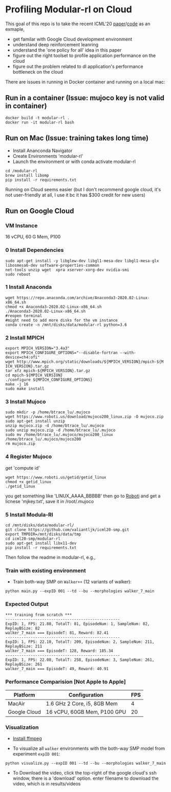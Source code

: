 # Profiling Modular-rl on Cloud
This goal of this repo is to take the recent ICML'20 [paper](https://www.cs.cmu.edu/~dpathak/papers/modular-rl.pdf)/[code](https://github.com/huangwl18/modular-rl) as an exmaple,
* get familar with Google Cloud development environment
* understand deep reinforcement leanring
* understand the 'one policy for all' idea in this paper
* figure out the right toolset to profile application performance on the cloud
* figure out the problem related to dl application's performance bottleneck on the cloud

There are issues in running in Docker container and running on a local mac:

## Run in a container (Issue: mujoco key is not valid in container)
```Shell
docker build -t modular-rl .
docker run -it modular-rl bash 
```

## Run on Mac (Issue: training takes long time)
* Install Ananconda Navigator
* Create Environments 'modular-rl'
* Launch the environment or with conda activate modular-rl
```Shell
cd /modular-rl
brew install libomp 
pip install -r requirements.txt
```

Running on Cloud seems easier (but I don't recommend google cloud, it's not user-friendly at all, I use it bc it has $300 credit for new users)

## Run on Google Cloud
### VM Instance
16 vCPU, 60 G Mem, P100
### 0 Install Dependencies

```Shell
sudo apt-get install -y libglew-dev libgl1-mesa-dev libgl1-mesa-glx libosmesa6-dev software-properties-common 
net-tools unzip wget  xpra xserver-xorg-dev nvidia-smi
sudo reboot
```

### 1 Install Anaconda

```shell
wget https://repo.anaconda.com/archive/Anaconda3-2020.02-Linux-x86_64.sh
chmod +x Anaconda3-2020.02-Linux-x86_64.sh
./Anaconda3-2020.02-Linux-x86_64.sh
#reopen terminal
#might need to add more disks for the vm instance
conda create -n /mnt/disks/data/modular-rl python=3.6
```

### 2 Install MPICH 
```Shell
export MPICH_VERSION="3.4a3"
export MPICH_CONFIGURE_OPTIONS="--disable-fortran --with-device=ch4:ofi"
wget http://www.mpich.org/static/downloads/${MPICH_VERSION}/mpich-${M
ICH_VERSION}.tar.gz 
tar xfz mpich-${MPICH_VERSION}.tar.gz
cd mpich-${MPICH_VERSION}
./configure ${MPICH_CONFIGURE_OPTIONS}
make -j 16
sudo make install
```
### 3 Install Mujoco

```Shell
sudo mkdir -p /home/btrace_lu/.mujoco
wget https://www.roboti.us/download/mujoco200_linux.zip -O mujoco.zip
sudo apt-get install unzip
unzip mujoco.zip -d /home/btrace_lu/.mujoco
sudo unzip mujoco.zip -d /home/btrace_lu/.mujoco
sudo mv /home/btrace_lu/.mujoco/mujoco200_linux /home/btrace_lu/.mujoco/mujoco200
rm mujoco.zip
```

### 4 Register Mujoco
get 'compute id'
```Shell
wget https://www.roboti.us/getid/getid_linux
chmod +x getid_linux
./getid_linux
```
you get something like 'LINUX_AAAA_BBBBB'
then go to [Roboti](https://www.roboti.us/license.html) and get a licnese 'mjkey.txt', save it in /root/.mujoco


### 5 Install Modula-Rl
```Shell
cd /mnt/disks/data/modular-rl/
git clone https://github.com/valiantljk/icml20-smp.git
export TMPDIR=/mnt/disks/data/tmp
cd icml20-smp/modular-rl
sudo apt-get install libx11-dev
pip install -r requirements.txt 
```


Then follow the readme in modular-rl, e.g., 

### Train with existing environment
- Train both-way SMP on ``Walker++`` (12 variants of walker):
```Shell
python main.py --expID 001 --td --bu --morphologies walker_7_main
  ```

### Expected Output  
```Shell
*** training from scratch ***
--------------------------------------------------
ExpID: 1, FPS: 21.88, TotalT: 81, EpisodeNum: 1, SampleNum: 82, ReplayBSize: 82
walker_7_main === EpisodeT: 81, Reward: 82.41
--------------------------------------------------
ExpID: 1, FPS: 22.10, TotalT: 209, EpisodeNum: 2, SampleNum: 211, ReplayBSize: 211
walker_7_main === EpisodeT: 128, Reward: 185.34
--------------------------------------------------
ExpID: 1, FPS: 22.08, TotalT: 258, EpisodeNum: 3, SampleNum: 261, ReplayBSize: 261
walker_7_main === EpisodeT: 49, Reward: 40.91
```

### Performance Comparision [Not Apple to Apple]
| Platform      | Configuration                 |  FPS   | 
| ------------- | ----------------------------- | ------ |
| MacAir         | 1.6 GHz 2 Core, i5, 8GB Mem  |   4    |
| Google Cloud  | 16 vCPU, 60GB Mem, P100 GPU   |   20   |

### Visualization
- [Install ffmpeg](https://tecadmin.net/install-ffmpeg-on-linux/)

- To visualize all ``walker`` environments with the both-way SMP model from experiment ``expID 001``:
```Shell
python visualize.py --expID 001 --td --bu --morphologies walker_7_main
```
- To Download the video, click the top-right of the google cloud's ssh window, there is a 'download' option. enter filename to download the video, which is in results/videos
